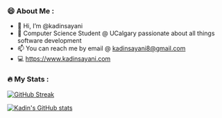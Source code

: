 ### :smile: About Me :

- 👋 Hi, I’m @kadinsayani
- 🌱 Computer Science Student @ UCalgary passionate about all things software development
- 📫 You can reach me by email @ kadinsayani8@gmail.com
- 💻 https://www.kadinsayani.com

### :fire: My Stats :

[![GitHub Streak](https://streak-stats.demolab.com?user=kadinsayani&theme=highcontrast)](https://git.io/streak-stats)

[![Kadin's GitHub stats](https://github-readme-stats.vercel.app/api?username=kadinsayani&theme=highcontrast)](https://github.com/anuraghazra/github-readme-stats)
  
<!---
kadinsayani/kadinsayani is a ✨ special ✨ repository because its `README.md` (this file) appears on your GitHub profile.
You can click the Preview link to take a look at your changes.
--->

